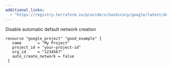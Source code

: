 ```yaml
---
additional_links: 
  - "https://registry.terraform.io/providers/hashicorp/google/latest/docs/resources/google_project#auto_create_network"
---
```


Disable automatic default network creation

```hcl
resource "google_project" "good_example" {
   name       = "My Project"
   project_id = "your-project-id"
   org_id     = "1234567"
   auto_create_network = false
 }
```
